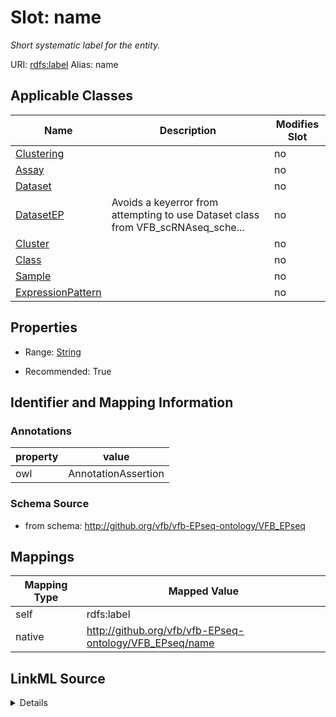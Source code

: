 

# Slot: name 


_Short systematic label for the entity._





URI: [rdfs:label](http://www.w3.org/2000/01/rdf-schema#label)
Alias: name

<!-- no inheritance hierarchy -->





## Applicable Classes

| Name | Description | Modifies Slot |
| --- | --- | --- |
| [Clustering](Clustering.md) |  |  no  |
| [Assay](Assay.md) |  |  no  |
| [Dataset](Dataset.md) |  |  no  |
| [DatasetEP](DatasetEP.md) | Avoids a keyerror from attempting to use Dataset class from VFB_scRNAseq_sche... |  no  |
| [Cluster](Cluster.md) |  |  no  |
| [Class](Class.md) |  |  no  |
| [Sample](Sample.md) |  |  no  |
| [ExpressionPattern](ExpressionPattern.md) |  |  no  |







## Properties

* Range: [String](String.md)

* Recommended: True





## Identifier and Mapping Information





### Annotations

| property | value |
| --- | --- |
| owl | AnnotationAssertion |




### Schema Source


* from schema: http://github.org/vfb/vfb-EPseq-ontology/VFB_EPseq




## Mappings

| Mapping Type | Mapped Value |
| ---  | ---  |
| self | rdfs:label |
| native | http://github.org/vfb/vfb-EPseq-ontology/VFB_EPseq/name |




## LinkML Source

<details>
```yaml
name: name
annotations:
  owl:
    tag: owl
    value: AnnotationAssertion
description: Short systematic label for the entity.
from_schema: http://github.org/vfb/vfb-EPseq-ontology/VFB_EPseq
rank: 1000
slot_uri: rdfs:label
alias: name
domain_of:
- Class
range: string
recommended: true

```
</details>